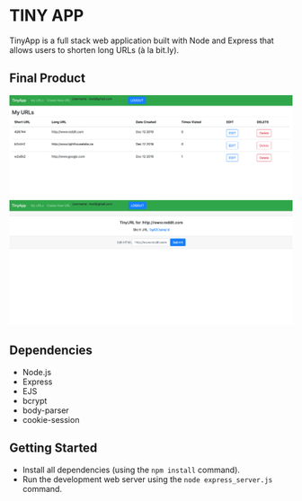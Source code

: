 # TINY APP 

TinyApp is a full stack web application built with Node and Express that allows users to shorten long URLs (à la bit.ly).

## Final Product

!["Home page with every link that user has created"](https://github.com/JKaram/tinyapp/blob/master/docs/Screen%20Shot%202019-12-12%20at%204.51.14%20PM.png)
!["Edit any link you have creates"](https://github.com/JKaram/tinyapp/blob/master/docs/Screen%20Shot%202019-12-12%20at%204.51.44%20PM.png)

## Dependencies

- Node.js
- Express
- EJS
- bcrypt
- body-parser
- cookie-session

## Getting Started

- Install all dependencies (using the `npm install` command).
- Run the development web server using the `node express_server.js` command.


